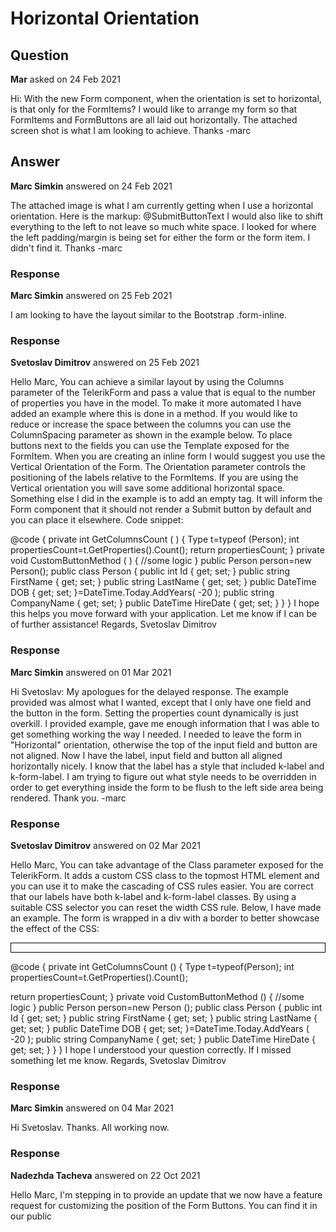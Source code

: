# Horizontal Orientation

## Question

**Mar** asked on 24 Feb 2021

Hi: With the new Form component, when the orientation is set to horizontal, is that only for the FormItems? I would like to arrange my form so that FormItems and FormButtons are all laid out horizontally. The attached screen shot is what I am looking to achieve. Thanks -marc

## Answer

**Marc Simkin** answered on 24 Feb 2021

The attached image is what I am currently getting when I use a horizontal orientation. Here is the markup: <TelerikForm EditContext="_editContext" Orientation="FormOrientation.Horizontal" OnValidSubmit="OnValidSubmit" Width="50%"> <FormValidation> <FluentValidationValidator DisableAssemblyScanning="@true" /> </FormValidation> <FormItems> <FormItem Field="@nameof(ViewModel.Ean)" LabelText="EAN" /> </FormItems> <FormButtons> <TelerikButton ButtonType="ButtonType.Submit" Primary="true">@SubmitButtonText</TelerikButton> </FormButtons> </TelerikForm> I would also like to shift everything to the left to not leave so much white space. I looked for where the left padding/margin is being set for either the form or the form item. I didn't find it. Thanks -marc

### Response

**Marc Simkin** answered on 25 Feb 2021

I am looking to have the layout similar to the Bootstrap .form-inline.

### Response

**Svetoslav Dimitrov** answered on 25 Feb 2021

Hello Marc, You can achieve a similar layout by using the Columns parameter of the TelerikForm and pass a value that is equal to the number of properties you have in the model. To make it more automated I have added an example where this is done in a method. If you would like to reduce or increase the space between the columns you can use the ColumnSpacing parameter as shown in the example below. To place buttons next to the fields you can use the Template exposed for the FormItem. When you are creating an inline form I would suggest you use the Vertical Orientation of the Form. The Orientation parameter controls the positioning of the labels relative to the FormItems. If you are using the Vertical orientation you will save some additional horizontal space. Something else I did in the example is to add an empty <FormButtons> tag. It will inform the Form component that it should not render a Submit button by default and you can place it elsewhere. Code snippet: <TelerikForm Model="@person" Columns="@GetColumnsCount()" ColumnSpacing="10px" Orientation="@FormOrientation.Vertical">
<FormItems>
<FormItem Field="@nameof(Person.Id)" LabelText="Id"></FormItem>
<FormItem Field="@nameof(Person.FirstName)" LabelText="First name"></FormItem>
<FormItem Field="@nameof(Person.LastName)" LabelText="Last name"></FormItem>
<FormItem Field="@nameof(Person.DOB)" LabelText="Date of Birth"></FormItem>
<FormItem Field="@nameof(Person.CompanyName)" LabelText="Company name"></FormItem>
<FormItem Field="@nameof(Person.HireDate)" LabelText="Hire date"></FormItem>
<FormItem>
<Template>
<TelerikButton OnClick="@CustomButtonMethod">Custom Button in the Form</TelerikButton>
</Template>
</FormItem>
</FormItems>
<FormButtons></FormButtons>
</TelerikForm>

@code { private int GetColumnsCount ( ) {
Type t=typeof (Person); int propertiesCount=t.GetProperties().Count(); return propertiesCount;
} private void CustomButtonMethod ( ) { //some logic } public Person person=new Person(); public class Person { public int Id { get; set; } public string FirstName { get; set; } public string LastName { get; set; } public DateTime DOB { get; set; }=DateTime.Today.AddYears( -20 ); public string CompanyName { get; set; } public DateTime HireDate { get; set; }
}
} I hope this helps you move forward with your application. Let me know if I can be of further assistance! Regards, Svetoslav Dimitrov

### Response

**Marc Simkin** answered on 01 Mar 2021

Hi Svetoslav: My apologues for the delayed response. The example provided was almost what I wanted, except that I only have one field and the button in the form. Setting the properties count dynamically is just overkill. I provided example, gave me enough information that I was able to get something working the way I needed. I needed to leave the form in "Horizontal" orientation, otherwise the top of the input field and button are not aligned. Now I have the label, input field and button all aligned horizontally nicely. I know that the label has a style that included k-label and k-form-label. I am trying to figure out what style needs to be overridden in order to get everything inside the form to be flush to the left side area being rendered. Thank you. -marc

### Response

**Svetoslav Dimitrov** answered on 02 Mar 2021

Hello Marc, You can take advantage of the Class parameter exposed for the TelerikForm. It adds a custom CSS class to the topmost HTML element and you can use it to make the cascading of CSS rules easier. You are correct that our labels have both k-label and k-form-label classes. By using a suitable CSS selector you can reset the width CSS rule. Below, I have made an example. The form is wrapped in a div with a border to better showcase the effect of the CSS: <style>.custom-css-class.k-label.k-form-label { width: auto;
}
</style> <div style=" border: solid 0.5px black ">
<TelerikForm Model=" @person "
Columns="@GetColumnsCount()" ColumnSpacing="10px" Orientation="@FormOrientation.Horizontal" Class="custom-css-class">
<FormItems>
<FormItem Field="@nameof(Person.Id)" LabelText="Id"></FormItem>
<FormItem Field="@nameof(Person.FirstName)" LabelText="First name"></FormItem>
<FormItem>
<Template>
<TelerikButton OnClick="@CustomButtonMethod">Custom Button in the Form</TelerikButton>
</Template>
</FormItem>
</FormItems>
<FormButtons></FormButtons>
</TelerikForm>
</div>

@code { private int GetColumnsCount ()
{
Type t=typeof(Person);
int propertiesCount=t.GetProperties().Count();

return propertiesCount;
} private void CustomButtonMethod ()
{
//some logic
} public Person person=new Person (); public class Person {
public int Id { get; set; } public string FirstName { get; set; } public string LastName { get; set; } public DateTime DOB { get; set; }=DateTime.Today.AddYears ( -20 ); public string CompanyName { get; set; } public DateTime HireDate { get; set; }
}
} I hope I understood your question correctly. If I missed something let me know. Regards, Svetoslav Dimitrov

### Response

**Marc Simkin** answered on 04 Mar 2021

Hi Svetoslav. Thanks. All working now.

### Response

**Nadezhda Tacheva** answered on 22 Oct 2021

Hello Marc, I'm stepping in to provide an update that we now have a feature request for customizing the position of the Form Buttons. You can find it in our public
